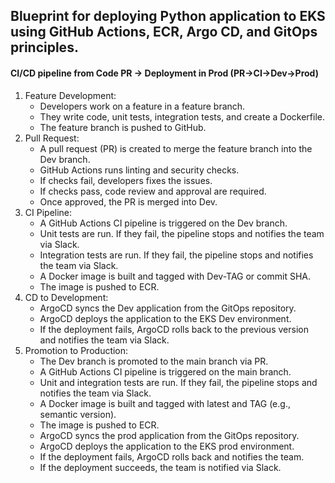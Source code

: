 ## Blueprint for deploying Python application to EKS using GitHub Actions, ECR, Argo CD, and GitOps principles.
#### CI/CD pipeline from Code PR → Deployment in Prod (PR->CI->Dev->Prod)
1. Feature Development:
	- Developers work on a feature in a feature branch.
	- They write code, unit tests, integration tests, and create a Dockerfile.
	- The feature branch is pushed to GitHub.
2. Pull Request:
	- A pull request (PR) is created to merge the feature branch into the Dev branch.
	- GitHub Actions runs linting and security checks.
	- If checks fail, developers fixes the issues.
	- If checks pass, code review and approval are required.
	- Once approved, the PR is merged into Dev.
3. CI Pipeline:
	- A GitHub Actions CI pipeline is triggered on the Dev branch.
	- Unit tests are run. If they fail, the pipeline stops and notifies the team via Slack.
	- Integration tests are run. If they fail, the pipeline stops and notifies the team via Slack.
	- A Docker image is built and tagged with Dev-TAG or commit SHA.
	- The image is pushed to ECR.
4. CD to Development:
	- ArgoCD syncs the Dev application from the GitOps repository.
	- ArgoCD deploys the application to the EKS Dev environment.
	- If the deployment fails, ArgoCD rolls back to the previous version and notifies the team via Slack.
5. Promotion to Production:
	- The Dev branch is promoted to the main branch via PR.
	- A GitHub Actions CI pipeline is triggered on the main branch.
	- Unit and integration tests are run. If they fail, the pipeline stops and notifies the team via Slack.
	- A Docker image is built and tagged with latest and TAG (e.g., semantic version).
	- The image is pushed to ECR.
	- ArgoCD syncs the prod application from the GitOps repository.
	- ArgoCD deploys the application to the EKS prod environment.
	- If the deployment fails, ArgoCD rolls back and notifies the team.
	- If the deployment succeeds, the team is notified via Slack.
